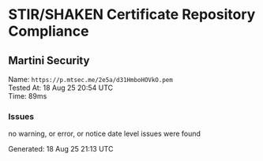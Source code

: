 # STIR/SHAKEN Certificate Repository Compliance

## Martini Security

Name: `https://p.mtsec.me/2e5a/d31HmboHOVkO.pem`\
Tested At: 18 Aug 25 20:54 UTC\
Time: 89ms

### Issues

no warning, or error, or notice date level issues were found

Generated: 18 Aug 25 21:13 UTC